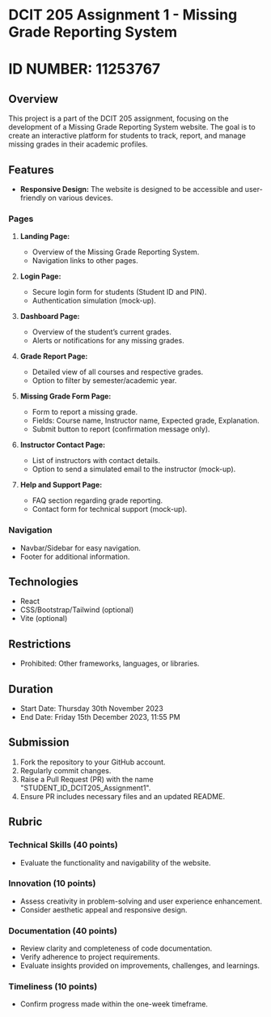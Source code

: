 # DCIT 205 Assignment 1 - Missing Grade Reporting System
# ID NUMBER: 11253767

## Overview

This project is a part of the DCIT 205 assignment, focusing on the development of a Missing Grade Reporting System website. The goal is to create an interactive platform for students to track, report, and manage missing grades in their academic profiles.

## Features

- **Responsive Design:** The website is designed to be accessible and user-friendly on various devices.
  
### Pages

1. **Landing Page:**
   - Overview of the Missing Grade Reporting System.
   - Navigation links to other pages.

2. **Login Page:**
   - Secure login form for students (Student ID and PIN).
   - Authentication simulation (mock-up).

3. **Dashboard Page:**
   - Overview of the student’s current grades.
   - Alerts or notifications for any missing grades.

4. **Grade Report Page:**
   - Detailed view of all courses and respective grades.
   - Option to filter by semester/academic year.

5. **Missing Grade Form Page:**
   - Form to report a missing grade.
   - Fields: Course name, Instructor name, Expected grade, Explanation.
   - Submit button to report (confirmation message only).

6. **Instructor Contact Page:**
   - List of instructors with contact details.
   - Option to send a simulated email to the instructor (mock-up).

7. **Help and Support Page:**
   - FAQ section regarding grade reporting.
   - Contact form for technical support (mock-up).

### Navigation

- Navbar/Sidebar for easy navigation.
- Footer for additional information.

## Technologies

- React
- CSS/Bootstrap/Tailwind (optional)
- Vite (optional)

## Restrictions

- Prohibited: Other frameworks, languages, or libraries.

## Duration

- Start Date: Thursday 30th November 2023
- End Date: Friday 15th December 2023, 11:55 PM

## Submission

1. Fork the repository to your GitHub account.
2. Regularly commit changes.
3. Raise a Pull Request (PR) with the name "STUDENT_ID_DCIT205_Assignment1".
4. Ensure PR includes necessary files and an updated README.

## Rubric

### Technical Skills (40 points)
- Evaluate the functionality and navigability of the website.

### Innovation (10 points)
- Assess creativity in problem-solving and user experience enhancement.
- Consider aesthetic appeal and responsive design.

### Documentation (40 points)
- Review clarity and completeness of code documentation.
- Verify adherence to project requirements.
- Evaluate insights provided on improvements, challenges, and learnings.

### Timeliness (10 points)
- Confirm progress made within the one-week timeframe.

